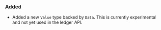 ### Added

- Added a new `Value` type backed by `Data`. This is currently experimental and not yet used in the ledger API.

